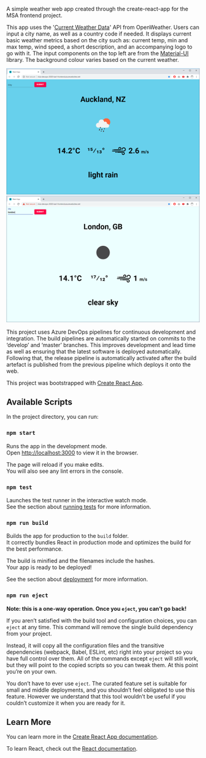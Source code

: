 A simple weather web app created through the create-react-app for the MSA frontend project.

This app uses the '[Current Weather Data](https://openweathermap.org/current)' API from OpenWeather. Users can input a city name, as well as a country code if needed. It displays current basic weather metrics based on the city such as: current temp, min and max temp, wind speed, a short description, and an accompanying logo to go with it. The input components on the top left are from the [Material-UI](https://material-ui.com/) library. The background colour varies based on the current weather.

![Auckland](Auckland.PNG)
![London](London.PNG)

This project uses Azure DevOps pipelines for continuous development and integration. The build pipelines are automatically started on commits to the ‘develop’ and ‘master’ branches. This improves development and lead time as well as ensuring that the latest software is deployed automatically. Following that, the release pipeline is automatically activated after the build artefact is published from the previous pipeline which deploys it onto the web.

This project was bootstrapped with [Create React App](https://github.com/facebook/create-react-app).

## Available Scripts

In the project directory, you can run:

### `npm start`

Runs the app in the development mode.<br />
Open [http://localhost:3000](http://localhost:3000) to view it in the browser.

The page will reload if you make edits.<br />
You will also see any lint errors in the console.

### `npm test`

Launches the test runner in the interactive watch mode.<br />
See the section about [running tests](https://facebook.github.io/create-react-app/docs/running-tests) for more information.

### `npm run build`

Builds the app for production to the `build` folder.<br />
It correctly bundles React in production mode and optimizes the build for the best performance.

The build is minified and the filenames include the hashes.<br />
Your app is ready to be deployed!

See the section about [deployment](https://facebook.github.io/create-react-app/docs/deployment) for more information.

### `npm run eject`

**Note: this is a one-way operation. Once you `eject`, you can’t go back!**

If you aren’t satisfied with the build tool and configuration choices, you can `eject` at any time. This command will remove the single build dependency from your project.

Instead, it will copy all the configuration files and the transitive dependencies (webpack, Babel, ESLint, etc) right into your project so you have full control over them. All of the commands except `eject` will still work, but they will point to the copied scripts so you can tweak them. At this point you’re on your own.

You don’t have to ever use `eject`. The curated feature set is suitable for small and middle deployments, and you shouldn’t feel obligated to use this feature. However we understand that this tool wouldn’t be useful if you couldn’t customize it when you are ready for it.

## Learn More

You can learn more in the [Create React App documentation](https://facebook.github.io/create-react-app/docs/getting-started).

To learn React, check out the [React documentation](https://reactjs.org/).
